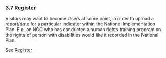 ### 3.7 Register

Visitors may want to become Users at some point, in order to upload a report/date for a particular indicator within the National Implementation Plan. E.g. an NGO who has conducted a human rights training program on the rights of person with disabilities would like it recorded in the National Plan.

See [Register](/visitors/becoming-a-user.md "How to: Register")

#### 



